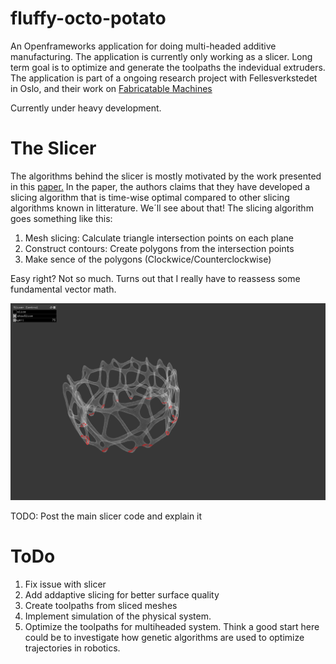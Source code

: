 # fluffy-octo-potato
An Openframeworks application for doing multi-headed additive manufacturing. The application is currently only working as a slicer. Long term goal is to optimize and generate the toolpaths the indevidual extruders. The application is part of a ongoing research project with Fellesverkstedet in Oslo, and their work on [Fabricatable Machines](https://github.com/fellesverkstedet/fabricatable-machines)

Currently under heavy development.

# The Slicer

The algorithms behind the slicer is mostly motivated by the work presented in this [paper.](http://www.dainf.ct.utfpr.edu.br/%7Emurilo/public/CAD-slicing.pdf) In the paper, the authors claims that they have developed a slicing algorithm that is time-wise optimal compared to other slicing algorithms known in litterature. We´ll see about that! The slicing algorithm goes something like this:

1. Mesh slicing:  Calculate triangle intersection points on each plane
2. Construct contours: Create polygons from the intersection points
3. Make sence of the polygons (Clockwice/Counterclockwise)

Easy right? Not so much. Turns out that I really have to reassess some fundamental vector math.

![Overview](img/currentOverview.png)

TODO: Post the main slicer code and explain it

# ToDo

1. Fix issue with slicer
2. Add addaptive slicing for better surface quality
3. Create toolpaths from sliced meshes
4. Implement simulation of the physical system.
5. Optimize the toolpaths for multiheaded system. Think a good start here could be to investigate how genetic algorithms are used  to optimize trajectories in robotics.

